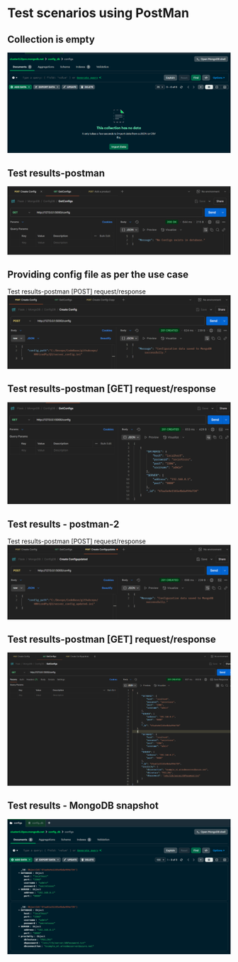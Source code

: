# Test scenarios using PostMan
## Collection is empty 
![alt text](images/Empty_collection.png)

## Test results-postman 
![alt text](images/Empty_collection_result.png)

## Providing config file as per the use case
Test results-postman [POST] request/response
![alt text](images/0_PostSeverConfig.png)

## Test results-postman [GET] request/response

![alt text](images/0_GETSeverConfig.png)

##  Test results - postman-2
Test results-postman [POST] request/response
![alt text](images/1_PostSeverConfig.png)

## Test results-postman [GET] request/response

![alt text](images/1_GETSeverConfig.png)

## Test results - MongoDB snapshot
![alt text](images/1_PostMNGdbResults.png)
